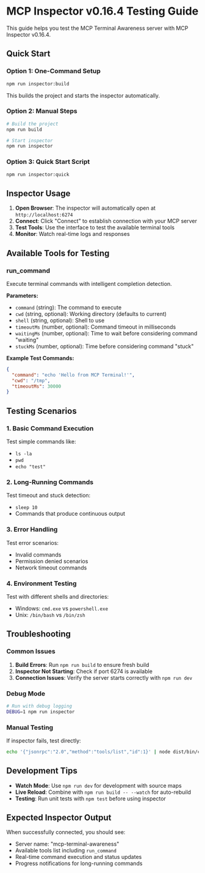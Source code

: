 # MCP Inspector v0.16.4 Testing Guide

This guide helps you test the MCP Terminal Awareness server with MCP Inspector v0.16.4.

## Quick Start

### Option 1: One-Command Setup
```bash
npm run inspector:build
```
This builds the project and starts the inspector automatically.

### Option 2: Manual Steps
```bash
# Build the project
npm run build

# Start inspector
npm run inspector
```

### Option 3: Quick Start Script
```bash
npm run inspector:quick
```

## Inspector Usage

1. **Open Browser**: The inspector will automatically open at `http://localhost:6274`
2. **Connect**: Click "Connect" to establish connection with your MCP server
3. **Test Tools**: Use the interface to test the available terminal tools
4. **Monitor**: Watch real-time logs and responses

## Available Tools for Testing

### run_command
Execute terminal commands with intelligent completion detection.

**Parameters:**
- `command` (string): The command to execute
- `cwd` (string, optional): Working directory (defaults to current)
- `shell` (string, optional): Shell to use
- `timeoutMs` (number, optional): Command timeout in milliseconds
- `waitingMs` (number, optional): Time to wait before considering command "waiting"
- `stuckMs` (number, optional): Time before considering command "stuck"

**Example Test Commands:**
```json
{
  "command": "echo 'Hello from MCP Terminal!'",
  "cwd": "/tmp",
  "timeoutMs": 30000
}
```

## Testing Scenarios

### 1. Basic Command Execution
Test simple commands like:
- `ls -la`
- `pwd`
- `echo "test"`

### 2. Long-Running Commands
Test timeout and stuck detection:
- `sleep 10`
- Commands that produce continuous output

### 3. Error Handling
Test error scenarios:
- Invalid commands
- Permission denied scenarios
- Network timeout commands

### 4. Environment Testing
Test with different shells and directories:
- Windows: `cmd.exe` vs `powershell.exe`
- Unix: `/bin/bash` vs `/bin/zsh`

## Troubleshooting

### Common Issues

1. **Build Errors**: Run `npm run build` to ensure fresh build
2. **Inspector Not Starting**: Check if port 6274 is available
3. **Connection Issues**: Verify the server starts correctly with `npm run dev`

### Debug Mode
```bash
# Run with debug logging
DEBUG=1 npm run inspector
```

### Manual Testing
If inspector fails, test directly:
```bash
echo '{"jsonrpc":"2.0","method":"tools/list","id":1}' | node dist/bin/cli.js
```

## Development Tips

- **Watch Mode**: Use `npm run dev` for development with source maps
- **Live Reload**: Combine with `npm run build -- --watch` for auto-rebuild
- **Testing**: Run unit tests with `npm test` before using inspector

## Expected Inspector Output

When successfully connected, you should see:
- Server name: "mcp-terminal-awareness"
- Available tools list including `run_command`
- Real-time command execution and status updates
- Progress notifications for long-running commands
